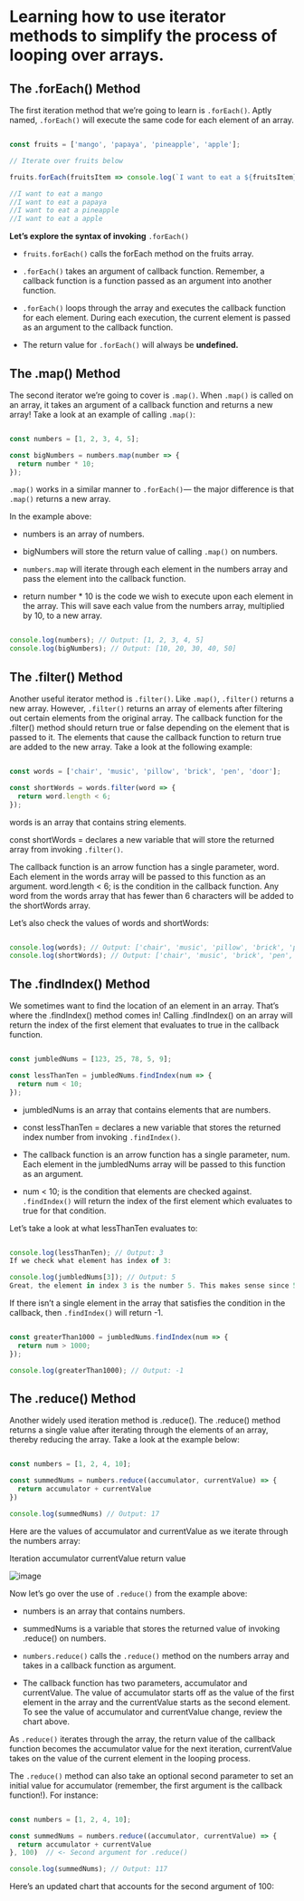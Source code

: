 # Learning how to use iterator methods to simplify the process of looping over arrays.

## The .forEach() Method

The first iteration method that we’re going to learn is `.forEach()`. Aptly named, `.forEach()` will execute the same code for each element of an array.

```javascript

const fruits = ['mango', 'papaya', 'pineapple', 'apple'];

// Iterate over fruits below

fruits.forEach(fruitsItem => console.log(`I want to eat a ${fruitsItem}`));

//I want to eat a mango
//I want to eat a papaya
//I want to eat a pineapple
//I want to eat a apple

```

**Let’s explore the syntax of invoking** `.forEach()`

* `fruits.forEach()` calls the forEach method on the fruits array.

* `.forEach()` takes an argument of callback function. Remember, a callback function is a function passed as an argument into another function.

* `.forEach()` loops through the array and executes the callback function for each element. During each execution, the current element is passed as an argument to the callback function.

* The return value for `.forEach()` will always be **undefined.**

## The .map() Method

The second iterator we’re going to cover is `.map()`. When `.map()` is called on an array, it takes an argument of a callback function and returns a new array! Take a look at an example of calling `.map()`:

```javascript

const numbers = [1, 2, 3, 4, 5]; 

const bigNumbers = numbers.map(number => {
  return number * 10;
});

```
`.map()` works in a similar manner to `.forEach()`— the major difference is that `.map()` returns a new array.

In the example above:

* numbers is an array of numbers.

* bigNumbers will store the return value of calling `.map()` on numbers.

* `numbers.map` will iterate through each element in the numbers array and pass the element into the callback function.

* return number * 10 is the code we wish to execute upon each element in the array. This will save each value from the numbers array, multiplied by 10, to a new array.

```javascript

console.log(numbers); // Output: [1, 2, 3, 4, 5]
console.log(bigNumbers); // Output: [10, 20, 30, 40, 50]

```

## The .filter() Method

Another useful iterator method is `.filter()`. Like `.map()`, `.filter()` returns a new array. However, `.filter()` returns an array of elements after filtering out certain elements from the original array. The callback function for the .filter() method should return true or false depending on the element that is passed to it. The elements that cause the callback function to return true are added to the new array. Take a look at the following example:

```javascript

const words = ['chair', 'music', 'pillow', 'brick', 'pen', 'door']; 

const shortWords = words.filter(word => {
  return word.length < 6;
});

```

words is an array that contains string elements.

const shortWords = declares a new variable that will store the returned array from invoking `.filter()`.

The callback function is an arrow function has a single parameter, word. Each element in the words array will be passed to this function as an argument.
word.length < 6; is the condition in the callback function. Any word from the words array that has fewer than 6 characters will be added to the shortWords array.

Let’s also check the values of words and shortWords:

```javascript

console.log(words); // Output: ['chair', 'music', 'pillow', 'brick', 'pen', 'door']; 
console.log(shortWords); // Output: ['chair', 'music', 'brick', 'pen', 'door']

```

## The .findIndex() Method

We sometimes want to find the location of an element in an array. That’s where the .findIndex() method comes in! Calling .findIndex() on an array will return the index of the first element that evaluates to true in the callback function.

```javascript

const jumbledNums = [123, 25, 78, 5, 9]; 

const lessThanTen = jumbledNums.findIndex(num => {
  return num < 10;
});

```

* jumbledNums is an array that contains elements that are numbers.

* const lessThanTen = declares a new variable that stores the returned index number from invoking `.findIndex()`.

* The callback function is an arrow function has a single parameter, num. Each element in the jumbledNums array will be passed to this function as an argument.

* num < 10; is the condition that elements are checked against. `.findIndex()` will return the index of the first element which evaluates to true for that condition.

Let’s take a look at what lessThanTen evaluates to:

```javascript

console.log(lessThanTen); // Output: 3 
If we check what element has index of 3:

console.log(jumbledNums[3]); // Output: 5
Great, the element in index 3 is the number 5. This makes sense since 5 is the first element that is less than 10.

```

If there isn’t a single element in the array that satisfies the condition in the callback, then `.findIndex()` will return -1.

```javascript

const greaterThan1000 = jumbledNums.findIndex(num => {
  return num > 1000;
});

console.log(greaterThan1000); // Output: -1

```

## The .reduce() Method

Another widely used iteration method is .reduce(). The .reduce() method returns a single value after iterating through the elements of an array, thereby reducing the array. Take a look at the example below:

```javascript

const numbers = [1, 2, 4, 10];

const summedNums = numbers.reduce((accumulator, currentValue) => {
  return accumulator + currentValue
})

console.log(summedNums) // Output: 17

```

Here are the values of accumulator and currentValue as we iterate through the numbers array:

Iteration	accumulator	currentValue	return value

![image](https://user-images.githubusercontent.com/66221314/89744218-d43e3a00-da78-11ea-987f-68e1376c8bc9.png)

Now let’s go over the use of `.reduce()` from the example above:

* numbers is an array that contains numbers.

* summedNums is a variable that stores the returned value of invoking .reduce() on numbers.

* `numbers.reduce()` calls the `.reduce()` method on the numbers array and takes in a callback function as argument.

* The callback function has two parameters, accumulator and currentValue. The value of accumulator starts off as the value of the first element in the array and the currentValue starts as the second element. To see the value of accumulator and currentValue change, review the chart above.

As `.reduce()` iterates through the array, the return value of the callback function becomes the accumulator value for the next iteration, currentValue takes on the value of the current element in the looping process.

The `.reduce()` method can also take an optional second parameter to set an initial value for accumulator (remember, the first argument is the callback function!). For instance:

```javascript

const numbers = [1, 2, 4, 10];

const summedNums = numbers.reduce((accumulator, currentValue) => {
  return accumulator + currentValue
}, 100)  // <- Second argument for .reduce()

console.log(summedNums); // Output: 117

```
Here’s an updated chart that accounts for the second argument of 100:

